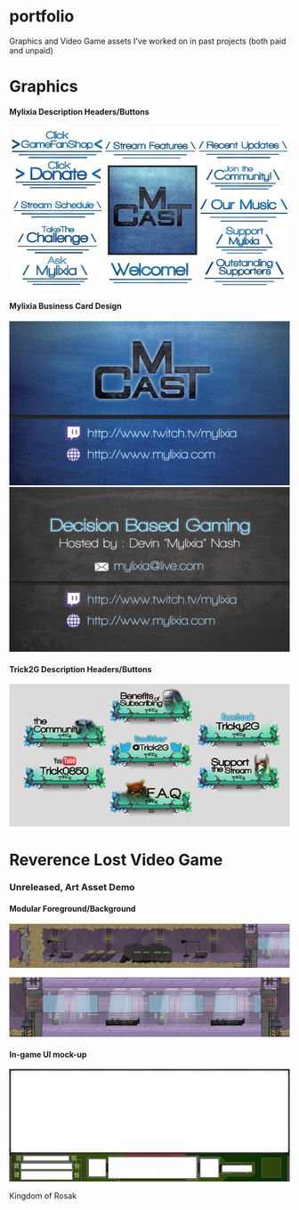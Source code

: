 # portfolio

Graphics and Video Game assets I've worked on in past projects (both paid and unpaid)

# Graphics

#### Mylixia Description Headers/Buttons

![mylimg](https://raw.githubusercontent.com/kevinhuynh26/portfolio/master/Graphics/TwitchInfoLayedout.png)

#### Mylixia Business Card Design

![mylcardfront](https://raw.githubusercontent.com/kevinhuynh26/portfolio/master/Graphics/mcastbusines50.jpg) 	
![mylcardback](https://raw.githubusercontent.com/kevinhuynh26/portfolio/master/Graphics/mcastbusines50back.jpg) 


#### Trick2G Description Headers/Buttons

![t2gimg](https://raw.githubusercontent.com/kevinhuynh26/portfolio/master/Graphics/trick2gbuttonsFinal.png)

# Reverence Lost Video Game

### Unreleased, Art Asset Demo

#### Modular Foreground/Background

![revlostcave](https://raw.githubusercontent.com/kevinhuynh26/portfolio/master/ReverenceLost/RevLostCave.jpg)

![revlostfactory](https://raw.githubusercontent.com/kevinhuynh26/portfolio/master/ReverenceLost/RevLostFactory.jpg)

#### In-game UI mock-up

![revlostUI](https://raw.githubusercontent.com/kevinhuynh26/portfolio/master/ReverenceLost/UI75.png)


Kingdom of Rosak 
